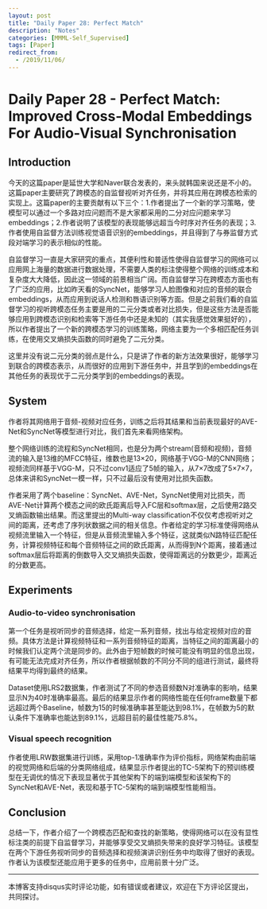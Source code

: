 ```yaml
---
layout: post
title: "Daily Paper 28: Perfect Match"
description: "Notes"
categories: [MMML-Self_Supervised]
tags: [Paper]
redirect_from:
  - /2019/11/06/
---
```


# Daily Paper 28 - Perfect Match: Improved Cross-Modal Embeddings For Audio-Visual Synchronisation  

## Introduction  

今天的这篇paper是延世大学和Naver联合发表的，来头就韩国来说还是不小的。这篇paper主要研究了跨模态的自监督视听对齐任务，并将其应用在跨模态检索的实现上。这篇paper的主要贡献有以下三个：1.作者提出了一个新的学习策略，使模型可以通过一个多路对应问题而不是大家都采用的二分对应问题来学习embeddings；2.作者说明了该模型的表现能够远超当今时序对齐任务的表现；3.作者使用自监督方法训练视觉语音识别的embeddings，并且得到了与券监督方式段对端学习的表示相似的性能。  

自监督学习一直是大家研究的重点，其便利性和普适性使得自监督学习的网络可以应用网上海量的数据进行数据处理，不需要人类的标注使得整个网络的训练成本和复杂度大大降低，因此这一领域的前景相当广阔。而自监督学习在跨模态方面也有了广泛的应用，比如昨天看的SyncNet，能够学习人脸图像和对应的音频的联合embeddings，从而应用到说话人检测和唇语识别等方面。但是之前我们看的自监督学习的视听跨模态任务主要是用的二元分类或者对比损失，但是这些方法是否能够应用到跨模态识别和检索等下游任务中还是未知的（其实我感觉效果挺好的），所以作者提出了一个新的跨模态学习的训练策略，网络主要为一个多相匹配任务训练，在使用交叉熵损失函数的同时避免了二元分类。  

这里并没有说二元分类的弱点是什么，只是讲了作者的新方法效果很好，能够学习到联合的跨模态表示，从而很好的应用到下游任务中，并且学到的embeddings在其他任务的表现优于二元分类学到的embeddings的表现。  

## System  

作者将其网络用于音频-视频对应任务，训练之后将其结果和当前表现最好的AVE-Net和SyncNet等模型进行对比，我们首先来看网络架构。  

整个网络训练的流程和SyncNet相同，也是分为两个stream(音频和视频)，音频流的输入是13维的MFCC特征，维数也是13×20，网络基于VGG-M的CNN网络；视频流同样基于VGG-M，只不过conv1适应了5帧的输入，从7×7改成了5×7×7，总体来讲和SyncNet一模一样，只不过最后没有使用对比损失函数。  

作者采用了两个baseline：SyncNet、AVE-Net，SyncNet使用对比损失，而AVE-Net计算两个模态之间的欧氏距离后导入FC层和softmax层，之后使用2路交叉熵函数输出结果。而这里提出的Multi-way classification不仅仅考虑视听对之间的距离，还考虑了序列状数据之间的相关信息。作者给定的学习标准使得网络从视频流里输入一个特征，但是从音频流里输入多个特征，这就类似N路特征匹配任务，计算视频特征和每个音频特征之间的欧氏距离，从而得到N个距离，接着通过softmax层后将距离的倒数导入交叉熵损失函数，使得距离远的分数更少，距离近的分数更高。  


## Experiments  

### Audio-to-video synchronisation  

第一个任务是视听同步的音频选择，给定一系列音频，找出与给定视频对应的音频。具体方法是计算视频特征和一系列音频特征的距离，当特征之间的距离最小的时候我们认定两个流是同步的。此外由于短帧数的时候可能没有明显的信息出现，有可能无法完成对齐任务，所以作者根据帧数的不同分不同的组进行测试，最终将结果平均得到最终的结果。  

Dataset使用LRS2数据集，作者测试了不同的参选音频数N对准确率的影响，结果显示N为40时准确率最高。最后的结果显示作者的网络性能在任何frame数量下都远超过两个Baseline，帧数为15的时候准确率甚至能达到98.1%，在帧数为5的默认条件下准确率也能达到89.1%，远超目前的最佳性能75.8%。  

### Visual speech recognition  

作者使用LRW数据集进行训练，采用top-1准确率作为评价指标，网络架构由前端的视觉网络和后端的分类网络组成，结果显示作者提出的TC-5架构下的预训练模型在无调优的情况下表现显著优于其他架构下的端到端模型和该架构下的SyncNet和AVE-Net，表现和基于TC-5架构的端到端模型性能相当。  

## Conclusion  

总结一下，作者介绍了一个跨模态匹配和查找的新策略，使得网络可以在没有显性标注类的前提下自监督学习，并能够享受交叉熵损失带来的良好学习特征。该模型在两个下游任务视听同步的音频选择和视频演讲识别任务中均取得了很好的表现。作者认为该模型还能应用于更多的任务中，应用前景十分广泛。  

---
本博客支持disqus实时评论功能，如有错误或者建议，欢迎在下方评论区提出，共同探讨。  

